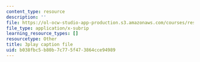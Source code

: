```yaml
---
content_type: resource
description: ''
file: https://ol-ocw-studio-app-production.s3.amazonaws.com/courses/res-14-001-abdul-latif-jameel-poverty-action-lab-executive-training-evaluating-social-programs-2009-spring-2009/b038fbc5b80b7c775f473864cce94989_SW5Zfs97wSw.srt
file_type: application/x-subrip
learning_resource_types: []
resourcetype: Other
title: 3play caption file
uid: b038fbc5-b80b-7c77-5f47-3864cce94989
---
```

